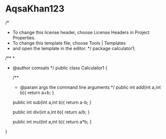 # AqsaKhan123
/*
 * To change this license header, choose License Headers in Project Properties.
 * To change this template file, choose Tools | Templates
 * and open the template in the editor.
 */
package calculator1;

/**
 *
 * @author comsats
 */
public class Calculator1 {

    /**
     * @param args the command line arguments
     */
    public int add(int a,int b){
        return a+b;
    }
    
    public int sub(int a,int b){
        return a-b;
    }
    
    public int div(int a,int b){
        return a/b;
    }
    
    public int mul(int a,int b){
        return a*b;
    }
  
    
}
